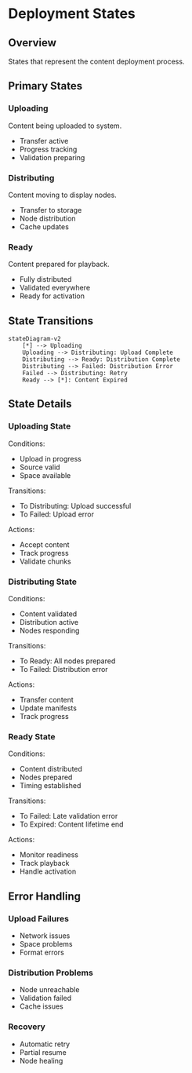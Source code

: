 # Deployment States

## Overview
States that represent the content deployment process.

## Primary States

### Uploading
Content being uploaded to system.
- Transfer active
- Progress tracking
- Validation preparing

### Distributing
Content moving to display nodes.
- Transfer to storage
- Node distribution
- Cache updates

### Ready
Content prepared for playback.
- Fully distributed
- Validated everywhere
- Ready for activation

## State Transitions

```mermaid
stateDiagram-v2
    [*] --> Uploading
    Uploading --> Distributing: Upload Complete
    Distributing --> Ready: Distribution Complete
    Distributing --> Failed: Distribution Error
    Failed --> Distributing: Retry
    Ready --> [*]: Content Expired
```

## State Details

### Uploading State
Conditions:
- Upload in progress
- Source valid
- Space available

Transitions:
- To Distributing: Upload successful
- To Failed: Upload error

Actions:
- Accept content
- Track progress
- Validate chunks

### Distributing State
Conditions:
- Content validated
- Distribution active
- Nodes responding

Transitions:
- To Ready: All nodes prepared
- To Failed: Distribution error

Actions:
- Transfer content
- Update manifests
- Track progress

### Ready State
Conditions:
- Content distributed
- Nodes prepared
- Timing established

Transitions:
- To Failed: Late validation error
- To Expired: Content lifetime end

Actions:
- Monitor readiness
- Track playback
- Handle activation

## Error Handling

### Upload Failures
- Network issues
- Space problems
- Format errors

### Distribution Problems
- Node unreachable
- Validation failed
- Cache issues

### Recovery
- Automatic retry
- Partial resume
- Node healing